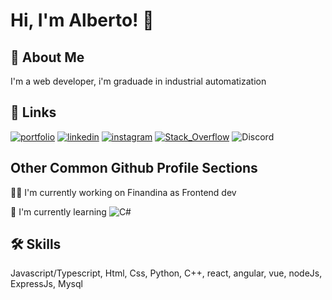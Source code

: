 
# Hi, I'm Alberto! 👋


## 🚀 About Me
I'm a web developer, i'm graduade in industrial automatization 


## 🔗 Links
[![portfolio](https://img.shields.io/badge/my_portfolio-000?style=for-the-badge&logo=ko-fi&logoColor=white)](https://alberto-arias-x64.github.io/Pagina-web/)
[![linkedin](https://img.shields.io/badge/linkedin-0A66C2?style=for-the-badge&logo=linkedin&logoColor=white)](https://www.linkedin.com/in/nicolas-alberto-arias-otalora-629128211/)
[![instagram](https://img.shields.io/badge/Instagram-E4405F?style=for-the-badge&logo=instagram&logoColor=white)](https://www.instagram.com/alberto_arias_x64/)
[![Stack_Overflow](https://img.shields.io/badge/Stack_Overflow-FE7A16?style=for-the-badge&logo=stack-overflow&logoColor=white)](https://stackoverflow.com/users/18924077/alberto-x64)
![Discord](https://img.shields.io/badge/Discord-5865F2?style=for-the-badge&logo=discord&logoColor=white)


## Other Common Github Profile Sections
👩‍💻 I'm currently working on Finandina as Frontend dev

🧠 I'm currently learning ![C#](https://img.shields.io/badge/c%23-%23239120.svg?style=for-the-badge&logo=c-sharp&logoColor=white)

## 🛠 Skills
Javascript/Typescript, Html, Css, Python, C++, react, angular, vue, nodeJs, ExpressJs, Mysql
